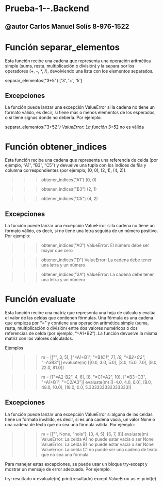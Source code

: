 # Prueba-1--.Backend
## @autor Carlos Manuel Solís 8-976-1522

# Función separar_elementos 

Esta función recibe una cadena que representa una operación aritmética simple (suma, resta, multiplicación o división) y la separa por los operadores (+, -, *, /), devolviendo una lista con los elementos separados.

separar_elementos("3+5")
['3', '+', '5']

## Excepciones
La función puede lanzar una excepción ValueError si la cadena no tiene un formato válido, es decir, si tiene más o menos elementos de los esperados, o si tiene signos donde no debería. Por ejemplo:

separar_elementos("3+5*2")
ValueError: La función 3+5*2 no es válida

# Función obtener_indices
Esta función recibe una cadena que representa una referencia de celda (por ejemplo, “A1”, “B3”, “C5”) y devuelve una tupla con los índices de fila y columna correspondientes (por ejemplo, (0, 0), (2, 1), (4, 2)).

>>> obtener_indices("A1")
(0, 0)

>>> obtener_indices("B3")
(2, 1)

>>> obtener_indices("C5")
(4, 2)

## Excepciones
La función puede lanzar una excepción ValueError si la cadena no tiene un formato válido, es decir, si no tiene una letra seguida de un número positivo. Por ejemplo:

>>> obtener_indices("A0")
ValueError: El número debe ser mayor que cero

>>> obtener_indices("D")
ValueError: La cadena debe tener una letra y un número

>>> obtener_indices("3A")
ValueError: La cadena debe tener una letra y un número

# Función evaluate
Esta función recibe una matriz que representa una hoja de cálculo y evalúa el valor de las celdas que contienen fórmulas. Una fórmula es una cadena que empieza por “=” y contiene una operación aritmética simple (suma, resta, multiplicación o división) entre dos valores numéricos o dos referencias de celda (por ejemplo, “=A1+B2”). La función devuelve la misma matriz con los valores calculados.

Ejemplos
>>> m = [["", 3, 5], ["=A1+B1", "=B1*C1", 7], [9, "=B2+C2", "=A3*B3"]]
>>> evaluate(m)
[[0.0, 3.0, 5.0], [3.0, 15.0, 7.0], [9.0, 22.0, 81.0]]

>>> m = [["=A2-B2", 4, 6], [8, "=C1*A2", 10], ["=B3+C3", "=A1+B1", "=C2/A3"]]
>>> evaluate(m)
[[-4.0, 4.0, 6.0], [8.0, 48.0, 10.0], [18.0, 0.0, 5.333333333333333]]

## Excepciones
La función puede lanzar una excepción ValueError si alguna de las celdas tiene un formato inválido, es decir, si es una cadena vacía, un valor None o una cadena de texto que no sea una fórmula válida. Por ejemplo:

>>> m = [["", None, "hola"], [3, 4, 5], [6, 7, 8]]
>>> evaluate(m)
ValueError: La celda A1 no puede estar vacía o ser None
ValueError: La celda B1 no puede estar vacía o ser None
ValueError: La celda C1 no puede ser una cadena de texto que no sea una fórmula

Para manejar estas excepciones, se puede usar un bloque try-except y mostrar un mensaje de error adecuado. Por ejemplo:

try:
    resultado = evaluate(m)
    print(resultado)
except ValueError as e:
    print(e)
